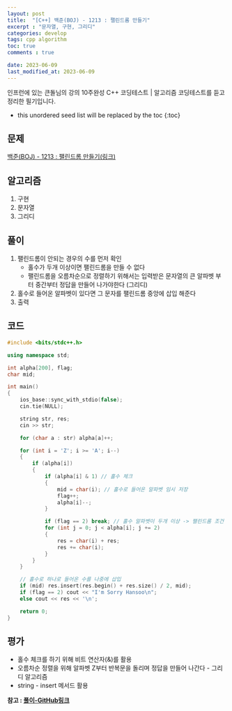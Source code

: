 ```yaml
---
layout: post
title:  "[C++] 백준(BOJ) - 1213 : 팰린드롬 만들기"
excerpt : "문자열, 구현, 그리디"
categories: develop
tags: cpp algorithm
toc: true
comments : true

date: 2023-06-09
last_modified_at: 2023-06-09
---
```

> <span style="font-size: 80%">
인프런에 있는 큰돌님의 강의 10주완성 C++ 코딩테스트 | 알고리즘 코딩테스트를 듣고 정리한 필기입니다.</span>

<!--more-->

* this unordered seed list will be replaced by the toc
{:toc}

## 문제 


[백준(BOJ) - 1213 : 팰린드롬 만들기(링크)](https://www.acmicpc.net/problem/1213)

## 알고리즘

  1. 구현
  2. 문자열
  3. 그리디

## 풀이

  1. 팰린드롬이 안되는 경우의 수를 먼저 확인  
      * 홀수가 두개 이상이면 팰린드롬을 만들 수 없다
      * 팰린드롬을 오름차순으로 정렬하기 위해서는 입력받은 문자열의 큰 알파벳 부터 중간부터 정답을 만들어 나가야한다 (그리디)
  2. 홀수로 들어온 알파벳이 있다면 그 문자를 팰린드롬 중앙에 삽입 해준다
  3. 출력

## 코드  

```cpp
#include <bits/stdc++.h>

using namespace std;

int alpha[200], flag;
char mid;

int main()
{
    ios_base::sync_with_stdio(false);
    cin.tie(NULL);

    string str, res;
    cin >> str;

    for (char a : str) alpha[a]++;

    for (int i = 'Z'; i >= 'A'; i--)
    {
        if (alpha[i])
        {
            if (alpha[i] & 1) // 홀수 체크
            {
                mid = char(i); // 홀수로 들어온 알파벳 임시 저장
                flag++;
                alpha[i]--;
            }

            if (flag == 2) break; // 홀수 알파벳이 두개 이상 -> 팰린드롬 조건 성립X
            for (int j = 0; j < alpha[i]; j += 2)
            {
                res = char(i) + res;
                res += char(i);
            }
        }
    }

    // 홀수로 하나로 들어온 수를 나중에 삽입
    if (mid) res.insert(res.begin() + res.size() / 2, mid);
    if (flag == 2) cout << "I'm Sorry Hansoo\n";
    else cout << res << '\n';

    return 0;
}
```

## 평가  
* 홀수 체크를 하기 위해 비트 연산자(&)를 활용 
* 오름차순 정렬을 위해 알파벳 Z부터 반복문을 돌리며 정답을 만들어 나간다 - 그리디 알고리즘
* string - insert 메서드 활용

__참고 : [풀이-GitHub링크](https://github.com/Jinlee0206/BOJ/blob/main/%EB%B0%B1%EC%A4%80/Silver/1213.%E2%80%85%ED%8C%B0%EB%A6%B0%EB%93%9C%EB%A1%AC%E2%80%85%EB%A7%8C%EB%93%A4%EA%B8%B0/%ED%8C%B0%EB%A6%B0%EB%93%9C%EB%A1%AC%E2%80%85%EB%A7%8C%EB%93%A4%EA%B8%B0.cc)__

